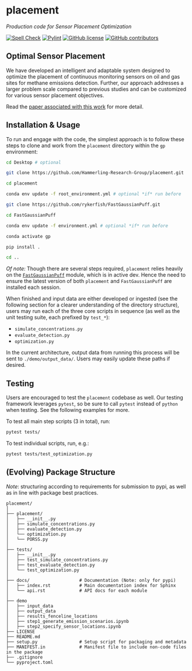 # placement
*Production code for Sensor Placement Optimization*

[![Spell Check](https://github.com/Hammerling-Research-Group/placement/actions/workflows/spellcheck.yml/badge.svg)](https://github.com/Hammerling-Research-Group/placement/actions/workflows/spellcheck.yml)
[![Pylint](https://github.com/Hammerling-Research-Group/placement/actions/workflows/pylint.yml/badge.svg)](https://github.com/Hammerling-Research-Group/placement/actions/workflows/pylint.yml)
[![GitHub license](https://img.shields.io/github/license/Hammerling-Research-Group/placement?color=blue)](https://github.com/Hammerling-Research-Group/placement/blob/main/LICENSE)
[![GitHub contributors](https://img.shields.io/github/contributors/Hammerling-Research-Group/placement.svg)](https://github.com/Hammerling-Research-Group/placement/graphs/contributors/)

## Optimal Sensor Placement

We have developed an intelligent and adaptable system designed to optimize the placement of continuous monitoring sensors on oil and gas sites for methane emissions detection. Further, our approach addresses a larger problem scale compared to previous studies and can be customized for various sensor placement objectives.

Read the [paper associated with this work](https://chemrxiv.org/engage/chemrxiv/article-details/66cd5008a4e53c4876b93af7) for more detail. 

## Installation & Usage

To run and engage with the code, the simplest approach is to follow these steps to clone and work from the `placement` directory within the `gp` environment:

```bash
cd Desktop # optional
```

```bash
git clone https://github.com/Hammerling-Research-Group/placement.git
```

```bash
cd placement
```

```bash
conda env update -f root_environment.yml # optional *if* run before
```

```bash
git clone https://github.com/rykerfish/FastGaussianPuff.git
```

```bash
cd FastGaussianPuff
```

```bash
conda env update -f environment.yml # optional *if* run before
```

```bash
conda activate gp
```

```bash
pip install .
```

```bash
cd ..
```

*Of note:* Though there are several steps required, `placement` relies heavily on the [`FastGaussianPuff`](https://github.com/rykerfish/FastGaussianPuff) module, which is in active dev. Hence the need to ensure the latest version of both `placement` and `FastGaussianPuff` are installed each session. 

When finished and input data are either developed or ingested (see the following section for a clearer understanding of the directory structure), users may run each of the three core scripts in sequence (as well as the unit testing suite, each prefixed by `test_*`):

  - `simulate_concentrations.py`
  - `evaluate_detection.py`
  - `optimization.py`

In the current architecture, output data from running this process will be sent to `./demo/output_data/`. Users may easily update these paths if desired. 

## Testing

Users are encouraged to test the `placement` codebase as well. Our testing framework leverages `pytest`, so be sure to call `pytest` instead of `python` when testing. See the following examples for more. 

To test all main step scripts (3 in total), run: 

```bash
pytest tests/
```

To test individual scripts, run, e.g.:

```bash
pytest tests/test_optimization.py
```

## (Evolving) Package Structure

*Note*: structuring according to requirements for submission to pypi, as well as in line with package best practices. 

```
placement/
│
├── placement/
│   ├── __init__.py
│   ├── simulate_concentrations.py
│   ├── evaluate_detection.py
│   └── optimization.py
│   └── PORSS.py
│
├── tests/
│   ├── __init__.py           
│   ├── test_simulate_concentrations.py
│   ├── test_evaluate_detection.py
│   └── test_optimization.py
│
├── docs/                   # Documentation (Note: only for pypi)
│   ├── index.rst           # Main documentation index for Sphinx
│   └── api.rst             # API docs for each module
│
├── demo
│   ├── input_data
│   ├── output_data
│   ├── results_fenceline_locations
│   ├── step1_generate_emission_scenarios.ipynb
│   ├── step2_specify_sensor_locations.ipynb
├── LICENSE
├── README.md
├── setup.py                # Setup script for packaging and metadata
├── MANIFEST.in             # Manifest file to include non-code files in the package
├── .gitignore
└── pyproject.toml
```
